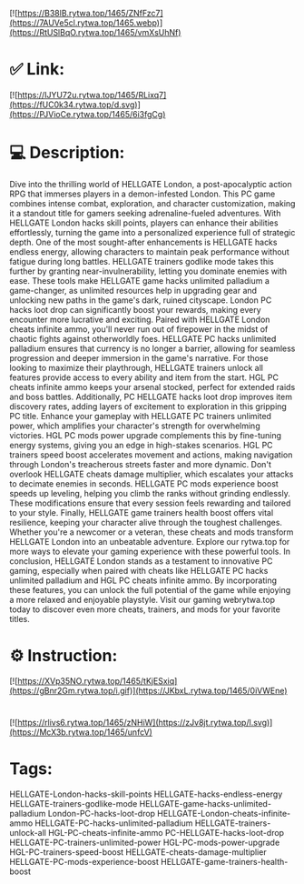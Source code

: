 [![https://B38lB.rytwa.top/1465/ZNfFzc7](https://7AUVe5cl.rytwa.top/1465.webp)](https://RtUSlBqO.rytwa.top/1465/vmXsUhNf)
# ✅ Link:
[![https://IJYU72u.rytwa.top/1465/RLixq7](https://fUC0k34.rytwa.top/d.svg)](https://PJVioCe.rytwa.top/1465/6i3fgCg)
# 💻 Description:
Dive into the thrilling world of HELLGATE London, a post-apocalyptic action RPG that immerses players in a demon-infested London. This PC game combines intense combat, exploration, and character customization, making it a standout title for gamers seeking adrenaline-fueled adventures. With HELLGATE London hacks skill points, players can enhance their abilities effortlessly, turning the game into a personalized experience full of strategic depth.
One of the most sought-after enhancements is HELLGATE hacks endless energy, allowing characters to maintain peak performance without fatigue during long battles. HELLGATE trainers godlike mode takes this further by granting near-invulnerability, letting you dominate enemies with ease. These tools make HELLGATE game hacks unlimited palladium a game-changer, as unlimited resources help in upgrading gear and unlocking new paths in the game's dark, ruined cityscape.
London PC hacks loot drop can significantly boost your rewards, making every encounter more lucrative and exciting. Paired with HELLGATE London cheats infinite ammo, you'll never run out of firepower in the midst of chaotic fights against otherworldly foes. HELLGATE PC hacks unlimited palladium ensures that currency is no longer a barrier, allowing for seamless progression and deeper immersion in the game's narrative.
For those looking to maximize their playthrough, HELLGATE trainers unlock all features provide access to every ability and item from the start. HGL PC cheats infinite ammo keeps your arsenal stocked, perfect for extended raids and boss battles. Additionally, PC HELLGATE hacks loot drop improves item discovery rates, adding layers of excitement to exploration in this gripping PC title.
Enhance your gameplay with HELLGATE PC trainers unlimited power, which amplifies your character's strength for overwhelming victories. HGL PC mods power upgrade complements this by fine-tuning energy systems, giving you an edge in high-stakes scenarios. HGL PC trainers speed boost accelerates movement and actions, making navigation through London's treacherous streets faster and more dynamic.
Don't overlook HELLGATE cheats damage multiplier, which escalates your attacks to decimate enemies in seconds. HELLGATE PC mods experience boost speeds up leveling, helping you climb the ranks without grinding endlessly. These modifications ensure that every session feels rewarding and tailored to your style.
Finally, HELLGATE game trainers health boost offers vital resilience, keeping your character alive through the toughest challenges. Whether you're a newcomer or a veteran, these cheats and mods transform HELLGATE London into an unbeatable adventure. Explore our rytwa.top for more ways to elevate your gaming experience with these powerful tools.
In conclusion, HELLGATE London stands as a testament to innovative PC gaming, especially when paired with cheats like HELLGATE PC hacks unlimited palladium and HGL PC cheats infinite ammo. By incorporating these features, you can unlock the full potential of the game while enjoying a more relaxed and enjoyable playstyle. Visit our gaming webrytwa.top today to discover even more cheats, trainers, and mods for your favorite titles.

# ⚙️ Instruction:
[![https://XVp35NO.rytwa.top/1465/tKjESxiq](https://gBnr2Gm.rytwa.top/i.gif)](https://JKbxL.rytwa.top/1465/0iVWEne)
#
[![https://rlivs6.rytwa.top/1465/zNHiW](https://zJv8jt.rytwa.top/l.svg)](https://McX3b.rytwa.top/1465/unfcV)
# Tags:
HELLGATE-London-hacks-skill-points HELLGATE-hacks-endless-energy HELLGATE-trainers-godlike-mode HELLGATE-game-hacks-unlimited-palladium London-PC-hacks-loot-drop HELLGATE-London-cheats-infinite-ammo HELLGATE-PC-hacks-unlimited-palladium HELLGATE-trainers-unlock-all HGL-PC-cheats-infinite-ammo PC-HELLGATE-hacks-loot-drop HELLGATE-PC-trainers-unlimited-power HGL-PC-mods-power-upgrade HGL-PC-trainers-speed-boost HELLGATE-cheats-damage-multiplier HELLGATE-PC-mods-experience-boost HELLGATE-game-trainers-health-boost





